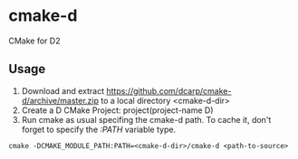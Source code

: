 cmake-d
=======

CMake for D2

Usage
-----

1. Download and extract https://github.com/dcarp/cmake-d/archive/master.zip to a local directory \<cmake-d-dir\>
2. Create a D CMake Project: project(project-name D)
3. Run cmake as usual specifing the cmake-d path. To cache it, don't forget to specify the *:PATH* variable type.<br/>
```
cmake -DCMAKE_MODULE_PATH:PATH=<cmake-d-dir>/cmake-d <path-to-source>
```
